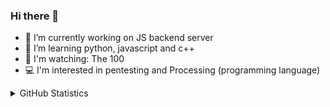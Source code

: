### Hi there 👋

- 🔭 I’m currently working on JS backend server
- 🌱 I’m learning python, javascript and c++
- 🌊 I'm watching: The 100
- 💻 I'm interested in pentesting and Processing (programming language)

<details>
<summary>GitHub Statistics</summary>
<h3>Stats</h3>
<hr style="height:2px;border-width:0;color:gray;background-color:gray"> 

![Your Repository's Stats](https://github-readme-stats.vercel.app/api?username=Y3llow45&show_icons=true)

<br>
<h3>Programming languages</h3>
<hr style="height:2px;border-width:0;color:gray;background-color:gray"> 

![Your Repository's Stats](https://github-readme-stats.vercel.app/api/top-langs/?username=Y3llow45&theme=blue-green)

<br>
<h3>Just a random joke here</h3>
<hr style="height:2px;border-width:0;color:gray;background-color:gray"> 
<img src="https://readme-jokes.vercel.app/api" alt="Jokes Card" theme="radical" />
</details>
